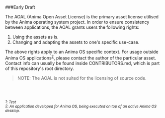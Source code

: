 ###Early Draft

The AOAL (Anima Open Asset License) is the primary asset license utilised by the Anima operating system project.
In order to ensure consistency between applications, the AOAL grants users the following rights:

1. Using the assets as is.
2. Changing and adapting the assets to one's specific use-case.

The above rights apply to an Anima OS specific context. For usage outside Anima OS applications<sup>[2](#footnote2)</sup>, please
contact the author of the particular asset. Contact info can usually be found inside CONTRIBUTORS.md, which is part of this
repository's root directory.

> NOTE: The AOAL is not suited for the licensing of source code.

<br/>
<br/>

<a name="footnote1"><sup>*1*</sup></a><sup>*: Test*</sup><br>
<a name="footnote2"><sup>*2*</a><sup>*: An application developed for Anima OS, being executed on 
top of an active Anima OS desktop.*</sup>
